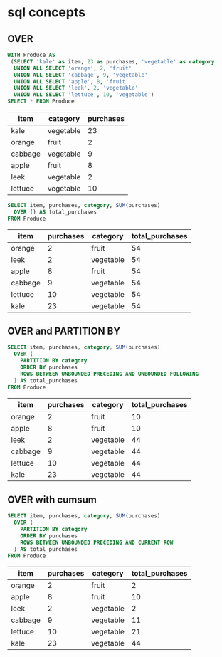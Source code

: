 # sql concepts


## OVER

```sql
WITH Produce AS
 (SELECT 'kale' as item, 23 as purchases, 'vegetable' as category
  UNION ALL SELECT 'orange', 2, 'fruit'
  UNION ALL SELECT 'cabbage', 9, 'vegetable'
  UNION ALL SELECT 'apple', 8, 'fruit'
  UNION ALL SELECT 'leek', 2, 'vegetable'
  UNION ALL SELECT 'lettuce', 10, 'vegetable')
SELECT * FROM Produce
```


| item      | category   | purchases  |
| --------- | ---------- | ---------- |
| kale      | vegetable  | 23         |
| orange    | fruit      | 2          |
| cabbage   | vegetable  | 9          |
| apple     | fruit      | 8          |
| leek      | vegetable  | 2          |
| lettuce   | vegetable  | 10         |

```sql
SELECT item, purchases, category, SUM(purchases)
  OVER () AS total_purchases
FROM Produce
```

| item      | purchases  | category   | total_purchases |
| --------- | ---------- | ---------- | ---------- |
| orange    | 2          | fruit      | 54              |
| leek      | 2          | vegetable  | 54              |
| apple     | 8          | fruit      | 54              |
| cabbage   | 9          | vegetable  | 54              |
| lettuce   | 10         | vegetable  | 54              |
| kale      | 23         | vegetable  | 54              |

## OVER and PARTITION BY

```sql
SELECT item, purchases, category, SUM(purchases)
  OVER (
    PARTITION BY category
    ORDER BY purchases
    ROWS BETWEEN UNBOUNDED PRECEDING AND UNBOUNDED FOLLOWING
  ) AS total_purchases
FROM Produce
```


| item      | purchases  | category   | total_purchases |
| --------- | ---------- | ---------- | ---------- |
| orange    | 2          | fruit      | 10              |
| apple     | 8          | fruit      | 10              |
| leek      | 2          | vegetable  | 44              |
| cabbage   | 9          | vegetable  | 44              |
| lettuce   | 10         | vegetable  | 44              |
| kale      | 23         | vegetable  | 44              |


## OVER with cumsum

```sql
SELECT item, purchases, category, SUM(purchases)
  OVER (
    PARTITION BY category
    ORDER BY purchases
    ROWS BETWEEN UNBOUNDED PRECEDING AND CURRENT ROW
  ) AS total_purchases
FROM Produce
```

| item      | purchases  | category   | total_purchases |
| --------- | ---------- | ---------- | ---------- |
| orange    | 2          | fruit      | 2               |
| apple     | 8          | fruit      | 10              |
| leek      | 2          | vegetable  | 2               |
| cabbage   | 9          | vegetable  | 11              |
| lettuce   | 10         | vegetable  | 21              |
| kale      | 23         | vegetable  | 44              |

